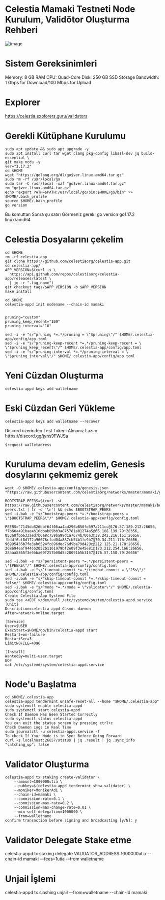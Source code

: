 # Celestia Mamaki Testneti Node Kurulum, Validötor Oluşturma Rehberi
![image](https://user-images.githubusercontent.com/101149671/170767187-84536f33-7b4c-48da-bf9c-f50cb7fb0367.png)
# Sistem Gereksinimleri
  Memory: 8 GB RAM
  CPU: Quad-Core
  Disk: 250 GB SSD Storage
  Bandwidth: 1 Gbps for Download/100 Mbps for Upload
  
# Explorer
https://celestia.explorers.guru/validators
# Gerekli Kütüphane Kurulumu
```
sudo apt update && sudo apt upgrade -y
sudo apt install curl tar wget clang pkg-config libssl-dev jq build-essential \
git make ncdu -y
ver="1.17.2"
cd $HOME
wget "https://golang.org/dl/go$ver.linux-amd64.tar.gz"
sudo rm -rf /usr/local/go
sudo tar -C /usr/local -xzf "go$ver.linux-amd64.tar.gz"
rm "go$ver.linux-amd64.tar.gz"
echo "export PATH=$PATH:/usr/local/go/bin:$HOME/go/bin" >> $HOME/.bash_profile
source $HOME/.bash_profile
go version
```


Bu komuttan Sonra şu satırı Görmeniz gerek.
go version go1.17.2 linux/amd64

# Celestia Dosyalarını çekelim
```
cd $HOME
rm -rf celestia-app
git clone https://github.com/celestiaorg/celestia-app.git
cd celestia-app/
APP_VERSION=$(curl -s \
  https://api.github.com/repos/celestiaorg/celestia-app/releases/latest \
  | jq -r ".tag_name")
git checkout tags/$APP_VERSION -b $APP_VERSION
make install
```

```
cd $HOME
celestia-appd init nodename --chain-id mamaki


pruning="custom"
pruning_keep_recent="100"
pruning_interval="10"

sed -i -e "s/^pruning *=.*/pruning = \"$pruning\"/" $HOME/.celestia-app/config/app.toml
sed -i -e "s/^pruning-keep-recent *=.*/pruning-keep-recent = \
\"$pruning_keep_recent\"/" $HOME/.celestia-app/config/app.toml
sed -i -e "s/^pruning-interval *=.*/pruning-interval = \
\"$pruning_interval\"/" $HOME/.celestia-app/config/app.toml
```
# Yeni Cüzdan Oluşturma

```
celestia-appd keys add walletname
```

# Eski Cüzdan Geri Yükleme
```
celestia-appd keys add walletname --recover
```



Discord üzerinden Test Tokeni Almanız Lazım. https://discord.gg/jyns9FWJSa
```
$request walletadress
```

# Kuruluma devam edelim, Genesis dosylarını çekmemiz gerek
```
wget -O $HOME/.celestia-app/config/genesis.json "https://raw.githubusercontent.com/celestiaorg/networks/master/mamaki/genesis.json"

BOOTSTRAP_PEERS=$(curl -sL https://raw.githubusercontent.com/celestiaorg/networks/master/mamaki/bootstrap-peers.txt | tr -d '\n') && echo $BOOTSTRAP_PEERS
sed -i.bak -e "s/^bootstrap-peers *=.*/bootstrap-peers = \"$BOOTSTRAP_PEERS\"/" $HOME/.celestia-app/config/config.toml

PEERS="7145da826bbf64f06aa4ad296b850fd697a211cc@176.57.189.212:26656, f7b68a491bae4b10dbab09bb3a875781a01274a5@65.108.199.79:20356, 853a9fbb633aed7b6a8c759ba99d1a7674b706a3@38.242.216.151:26656, fbddf6bf8d172a96678cfcd04a887cb54b1fc9b7@70.34.211.176:26656, 96995456b7fe3ab6524fc896dec76d9ba79d420c@212.125.21.178:26656, 268694eaf9446b2052b1161979bf2e09f3e45e81@173.212.254.166:26656, 28aaa8865f3e9bba69f257b08d5c28091b5b3167@176.57.150.79:26656"
  
sed -i.bak -e "s/^persistent-peers *=.*/persistent-peers = \"$PEERS\"/" $HOME/.celestia-app/config/config.toml
sed -i.bak -e "s/^timeout-commit *=.*/timeout-commit = \"25s\"/" $HOME/.celestia-app/config/config.toml
sed -i.bak -e "s/^skip-timeout-commit *=.*/skip-timeout-commit = false/" $HOME/.celestia-app/config/config.toml
sed -i.bak -e "s/^mode *=.*/mode = \"validator\"/" $HOME/.celestia-app/config/config.toml
Create Celestia-App Systemd File
sudo tee <<EOF >/dev/null /etc/systemd/system/celestia-appd.service
[Unit]
Description=celestia-appd Cosmos daemon
After=network-online.target

[Service]
User=$USER
ExecStart=$HOME/go/bin/celestia-appd start
Restart=on-failure
RestartSec=3
LimitNOFILE=4096

[Install]
WantedBy=multi-user.target
EOF
cat /etc/systemd/system/celestia-appd.service
```

# Node'u Başlatma
```
cd $HOME/.celestia-app
celestia-appd tendermint unsafe-reset-all --home "$HOME/.celestia-app"
sudo systemctl enable celestia-appd
sudo systemctl start celestia-appd
Check If Daemon Has Been Started Correctly
sudo systemctl status celestia-appd
You can exit the status screen by pressing ctrl+c
Check Daemon Logs in Real Time
sudo journalctl -u celestia-appd.service -f
To check If Your Node is in Sync Before Going Forward
curl -s localhost:26657/status | jq .result | jq .sync_info
"catching_up": false
```

# Validator Oluşturma 
```
celestia-appd tx staking create-validator \
    --amount=1000000utia \
    --pubkey=$(celestia-appd tendermint show-validator) \
    --moniker=MonikerAdi \
    --chain-id=mamaki \
    --commission-rate=0.1 \
    --commission-max-rate=0.2 \
    --commission-max-change-rate=0.01 \
    --min-self-delegation=1000000 \
    --from=walletname
confirm transaction before signing and broadcasting [y/N]: y
```

# Validator Delegate Stake etme
celestia-appd tx staking delegate VALIDATOR_ADDRESS 1000000utia --chain-id mamaki --fees=1utia --from walletname

# Unjail İşlemi
celestia-appd tx slashing unjail --from=walletname --chain-id mamaki
